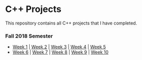 # C++ Projects
This repository contains all C++ projects that I have completed.

### **Fall 2018 Semester**
- [Week 1](Assignment1.cpp)  |  [Week 2](Assignment2.cpp)  |  [Week 3](Assignment3.cpp)  |  [Week 4](Assignment4.cpp)  |  [Week 5](UsingFiles-StudentLineUp.cpp)
- [Week 6](Assignment6.cpp)  |  [Week 7]()  |  [Week 8]()  |  [Week 9]()  |  [Week 10]()
